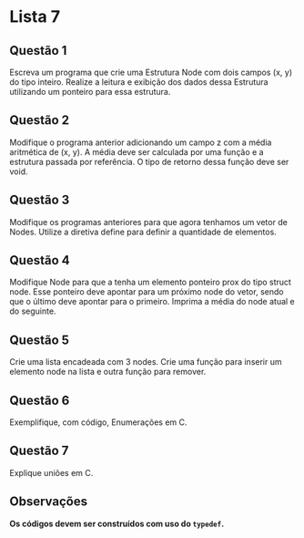 # Lista 7

## Questão 1

Escreva um programa que crie uma Estrutura Node com dois campos (x, y) do tipo inteiro. Realize
a leitura e exibição dos dados dessa Estrutura utilizando um ponteiro para essa estrutura.

## Questão 2

Modifique o programa anterior adicionando um campo z com a média aritmética de (x, y). A
média deve ser calculada por uma função e a estrutura passada por referência. O tipo de retorno
dessa função deve ser void.

## Questão 3

Modifique os programas anteriores para que agora tenhamos um vetor de Nodes. Utilize a diretiva
define para definir a quantidade de elementos.

## Questão 4

Modifique Node para que a tenha um elemento ponteiro prox do tipo struct node. Esse ponteiro
deve apontar para um próximo node do vetor, sendo que o último deve apontar para o primeiro.
Imprima a média do node atual e do seguinte.

## Questão 5

Crie uma lista encadeada com 3 nodes. Crie uma função para inserir um elemento node na lista e
outra função para remover.

## Questão 6

Exemplifique, com código, Enumerações em C.

## Questão 7

Explique uniões em C.

## Observações

**Os códigos devem ser construídos com uso do `typedef`.**
